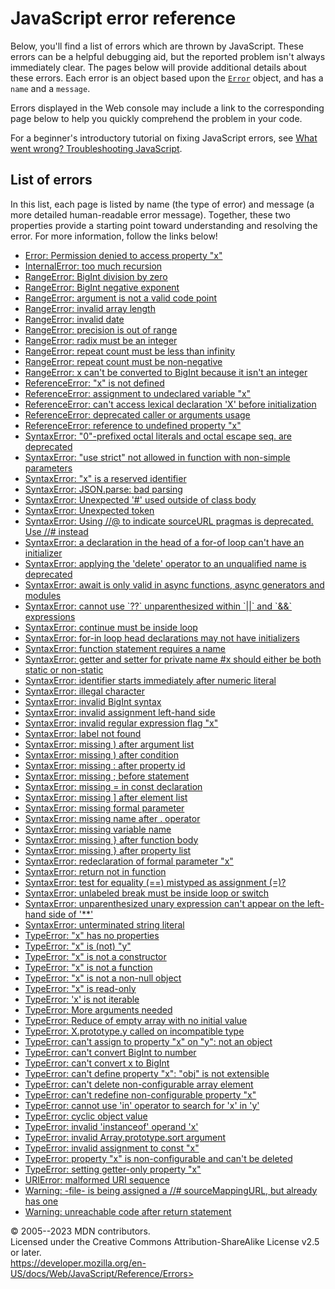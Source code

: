 JavaScript error reference
==========================

 
Below, you\'ll find a list of errors which are thrown by JavaScript.
These errors can be a helpful debugging aid, but the reported problem
isn\'t always immediately clear. The pages below will provide additional
details about these errors. Each error is an object based upon the
[`Error`](global_objects/error) object, and has a `name` and a
`message`.

Errors displayed in the Web console may include a link to the
corresponding page below to help you quickly comprehend the problem in
your code.

For a beginner\'s introductory tutorial on fixing JavaScript errors, see
[What went wrong? Troubleshooting
JavaScript](https://developer.mozilla.org/en-US/docs/Learn/JavaScript/First_steps/What_went_wrong).


 
List of errors 
--------------

 
In this list, each page is listed by name (the type of error) and
message (a more detailed human-readable error message). Together, these
two properties provide a starting point toward understanding and
resolving the error. For more information, follow the links below!

-   [Error: Permission denied to access property
    \"x\"](errors/property_access_denied)
-   [InternalError: too much recursion](errors/too_much_recursion)
-   [RangeError: BigInt division by
    zero](errors/bigint_division_by_zero)
-   [RangeError: BigInt negative
    exponent](errors/bigint_negative_exponent)
-   [RangeError: argument is not a valid code
    point](errors/not_a_valid_code_point)
-   [RangeError: invalid array length](errors/invalid_array_length)
-   [RangeError: invalid date](errors/invalid_date)
-   [RangeError: precision is out of range](errors/precision_range)
-   [RangeError: radix must be an integer](errors/bad_radix)
-   [RangeError: repeat count must be less than
    infinity](errors/resulting_string_too_large)
-   [RangeError: repeat count must be
    non-negative](errors/negative_repetition_count)
-   [RangeError: x can\'t be converted to BigInt because it isn\'t an
    integer](errors/cant_be_converted_to_bigint_because_it_isnt_an_integer)
-   [ReferenceError: \"x\" is not defined](errors/not_defined)
-   [ReferenceError: assignment to undeclared variable
    \"x\"](errors/undeclared_var)
-   [ReferenceError: can\'t access lexical declaration \'X\' before
    initialization](errors/cant_access_lexical_declaration_before_init)
-   [ReferenceError: deprecated caller or arguments
    usage](errors/deprecated_caller_or_arguments_usage)
-   [ReferenceError: reference to undefined property
    \"x\"](errors/undefined_prop)
-   [SyntaxError: \"0\"-prefixed octal literals and octal escape seq.
    are deprecated](errors/deprecated_octal)
-   [SyntaxError: \"use strict\" not allowed in function with non-simple
    parameters](errors/strict_non_simple_params)
-   [SyntaxError: \"x\" is a reserved
    identifier](errors/reserved_identifier)
-   [SyntaxError: JSON.parse: bad parsing](errors/json_bad_parse)
-   [SyntaxError: Unexpected \'\#\' used outside of class
    body](errors/hash_outside_class)
-   [SyntaxError: Unexpected token](errors/unexpected_token)
-   [SyntaxError: Using //@ to indicate sourceURL pragmas is deprecated.
    Use //\# instead](errors/deprecated_source_map_pragma)
-   [SyntaxError: a declaration in the head of a for-of loop can\'t have
    an initializer](errors/invalid_for-of_initializer)
-   [SyntaxError: applying the \'delete\' operator to an unqualified
    name is deprecated](errors/delete_in_strict_mode)
-   [SyntaxError: await is only valid in async functions, async
    generators and modules](errors/bad_await)
-   [SyntaxError: cannot use \`??\` unparenthesized within \`\|\|\` and
    \`&&\`
    expressions](errors/cant_use_nullish_coalescing_unparenthesized)
-   [SyntaxError: continue must be inside loop](errors/bad_continue)
-   [SyntaxError: for-in loop head declarations may not have
    initializers](errors/invalid_for-in_initializer)
-   [SyntaxError: function statement requires a
    name](errors/unnamed_function_statement)
-   [SyntaxError: getter and setter for private name \#x should either
    be both static or
    non-static](errors/either_be_both_static_or_non-static)
-   [SyntaxError: identifier starts immediately after numeric
    literal](errors/identifier_after_number)
-   [SyntaxError: illegal character](errors/illegal_character)
-   [SyntaxError: invalid BigInt syntax](errors/invalid_bigint_syntax)
-   [SyntaxError: invalid assignment left-hand
    side](errors/invalid_assignment_left-hand_side)
-   [SyntaxError: invalid regular expression flag
    \"x\"](errors/bad_regexp_flag)
-   [SyntaxError: label not found](errors/label_not_found)
-   [SyntaxError: missing ) after argument
    list](errors/missing_parenthesis_after_argument_list)
-   [SyntaxError: missing ) after
    condition](errors/missing_parenthesis_after_condition)
-   [SyntaxError: missing : after property
    id](errors/missing_colon_after_property_id)
-   [SyntaxError: missing ; before
    statement](errors/missing_semicolon_before_statement)
-   [SyntaxError: missing = in const
    declaration](errors/missing_initializer_in_const)
-   [SyntaxError: missing \] after element
    list](errors/missing_bracket_after_list)
-   [SyntaxError: missing formal
    parameter](errors/missing_formal_parameter)
-   [SyntaxError: missing name after .
    operator](errors/missing_name_after_dot_operator)
-   [SyntaxError: missing variable name](errors/no_variable_name)
-   [SyntaxError: missing } after function
    body](errors/missing_curly_after_function_body)
-   [SyntaxError: missing } after property
    list](errors/missing_curly_after_property_list)
-   [SyntaxError: redeclaration of formal parameter
    \"x\"](errors/redeclared_parameter)
-   [SyntaxError: return not in function](errors/bad_return)
-   [SyntaxError: test for equality (==) mistyped as assignment
    (=)?](errors/equal_as_assign)
-   [SyntaxError: unlabeled break must be inside loop or
    switch](errors/bad_break)
-   [SyntaxError: unparenthesized unary expression can\'t appear on the
    left-hand side of
    \'\*\*\'](errors/unparenthesized_unary_expr_lhs_exponentiation)
-   [SyntaxError: unterminated string
    literal](errors/unterminated_string_literal)
-   [TypeError: \"x\" has no properties](errors/no_properties)
-   [TypeError: \"x\" is (not) \"y\"](errors/unexpected_type)
-   [TypeError: \"x\" is not a constructor](errors/not_a_constructor)
-   [TypeError: \"x\" is not a function](errors/not_a_function)
-   [TypeError: \"x\" is not a non-null
    object](errors/no_non-null_object)
-   [TypeError: \"x\" is read-only](errors/read-only)
-   [TypeError: \'x\' is not iterable](errors/is_not_iterable)
-   [TypeError: More arguments needed](errors/more_arguments_needed)
-   [TypeError: Reduce of empty array with no initial
    value](errors/reduce_of_empty_array_with_no_initial_value)
-   [TypeError: X.prototype.y called on incompatible
    type](errors/called_on_incompatible_type)
-   [TypeError: can\'t assign to property \"x\" on \"y\": not an
    object](errors/cant_assign_to_property)
-   [TypeError: can\'t convert BigInt to
    number](errors/cant_convert_bigint_to_number)
-   [TypeError: can\'t convert x to
    BigInt](errors/cant_convert_x_to_bigint)
-   [TypeError: can\'t define property \"x\": \"obj\" is not
    extensible](errors/cant_define_property_object_not_extensible)
-   [TypeError: can\'t delete non-configurable array
    element](errors/non_configurable_array_element)
-   [TypeError: can\'t redefine non-configurable property
    \"x\"](errors/cant_redefine_property)
-   [TypeError: cannot use \'in\' operator to search for \'x\' in
    \'y\'](errors/in_operator_no_object)
-   [TypeError: cyclic object value](errors/cyclic_object_value)
-   [TypeError: invalid \'instanceof\' operand
    \'x\'](errors/invalid_right_hand_side_instanceof_operand)
-   [TypeError: invalid Array.prototype.sort
    argument](errors/array_sort_argument)
-   [TypeError: invalid assignment to const
    \"x\"](errors/invalid_const_assignment)
-   [TypeError: property \"x\" is non-configurable and can\'t be
    deleted](errors/cant_delete)
-   [TypeError: setting getter-only property \"x\"](errors/getter_only)
-   [URIError: malformed URI sequence](errors/malformed_uri)
-   [Warning: -file- is being assigned a //\# sourceMappingURL, but
    already has one](errors/already_has_pragma)
-   [Warning: unreachable code after return
    statement](errors/stmt_after_return)



 
© 2005--2023 MDN contributors.\
Licensed under the Creative Commons Attribution-ShareAlike License v2.5
or later.\
https://developer.mozilla.org/en-US/docs/Web/JavaScript/Reference/Errors>

